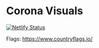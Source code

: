 # Corona Visuals

[![Netlify Status](https://api.netlify.com/api/v1/badges/20b4a048-991a-4771-b890-15f00f62f43b/deploy-status)](https://app.netlify.com/sites/corona-virus-charts/deploys)

Flags: <https://www.countryflags.io/>
